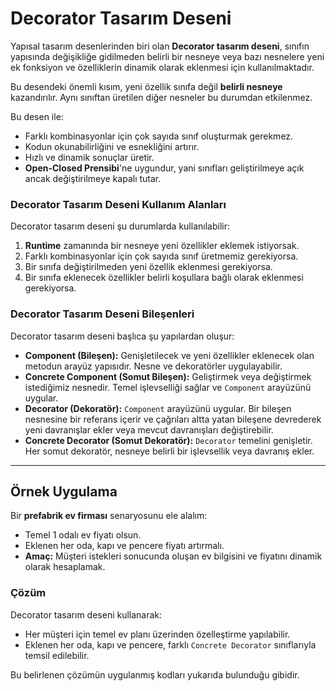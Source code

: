 # Decorator Tasarım Deseni

Yapısal tasarım desenlerinden biri olan **Decorator tasarım deseni**, sınıfın yapısında değişikliğe gidilmeden belirli bir nesneye veya bazı nesnelere yeni ek fonksiyon ve özelliklerin dinamik olarak eklenmesi için kullanılmaktadır. 

Bu desendeki önemli kısım, yeni özellik sınıfa değil **belirli nesneye** kazandırılır. Aynı sınıftan üretilen diğer nesneler bu durumdan etkilenmez. 

Bu desen ile:
- Farklı kombinasyonlar için çok sayıda sınıf oluşturmak gerekmez.
- Kodun okunabilirliğini ve esnekliğini artırır.
- Hızlı ve dinamik sonuçlar üretir.
- **Open-Closed Prensibi**'ne uygundur, yani sınıfları geliştirilmeye açık ancak değiştirilmeye kapalı tutar.

### Decorator Tasarım Deseni Kullanım Alanları
Decorator tasarım deseni şu durumlarda kullanılabilir:
1. **Runtime** zamanında bir nesneye yeni özellikler eklemek istiyorsak.
2. Farklı kombinasyonlar için çok sayıda sınıf üretmemiz gerekiyorsa.
3. Bir sınıfa değiştirilmeden yeni özellik eklenmesi gerekiyorsa.
4. Bir sınıfa eklenecek özellikler belirli koşullara bağlı olarak eklenmesi gerekiyorsa.

### Decorator Tasarım Deseni Bileşenleri
Decorator tasarım deseni başlıca şu yapılardan oluşur:

- **Component (Bileşen):** Genişletilecek ve yeni özellikler eklenecek olan metodun arayüz yapısıdır. Nesne ve dekoratörler uygulayabilir. 
- **Concrete Component (Somut Bileşen):** Geliştirmek veya değiştirmek istediğimiz nesnedir. Temel işlevselliği sağlar ve `Component` arayüzünü uygular.
- **Decorator (Dekoratör):** `Component` arayüzünü uygular. Bir bileşen nesnesine bir referans içerir ve çağrıları altta yatan bileşene devrederek yeni davranışlar ekler veya mevcut davranışları değiştirebilir. 
- **Concrete Decorator (Somut Dekoratör):** `Decorator` temelini genişletir. Her somut dekoratör, nesneye belirli bir işlevsellik veya davranış ekler. 

---

## Örnek Uygulama

Bir **prefabrik ev firması** senaryosunu ele alalım:

- Temel 1 odalı ev fiyatı olsun.
- Eklenen her oda, kapı ve pencere fiyatı artırmalı.
- **Amaç:** Müşteri istekleri sonucunda oluşan ev bilgisini ve fiyatını dinamik olarak hesaplamak.

### Çözüm
Decorator tasarım deseni kullanarak:
- Her müşteri için temel ev planı üzerinden özelleştirme yapılabilir.
- Eklenen her oda, kapı ve pencere, farklı `Concrete Decorator` sınıflarıyla temsil edilebilir.

Bu belirlenen çözümün uygulanmış kodları yukarıda bulunduğu gibidir.

